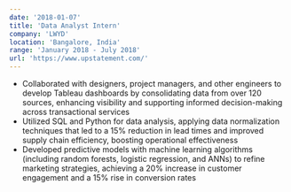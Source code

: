 ```yaml
---
date: '2018-01-07'
title: 'Data Analyst Intern'
company: 'LWYD'
location: 'Bangalore, India'
range: 'January 2018 - July 2018'
url: 'https://www.upstatement.com/'
---
```


- Collaborated with designers, project managers, and other engineers to develop Tableau dashboards by consolidating data from over 120 sources, enhancing visibility and supporting informed decision-making across transactional services
- Utilized SQL and Python for data analysis, applying data normalization techniques that led to a 15% reduction in lead times and improved supply chain efficiency, boosting operational effectiveness
- Developed predictive models with machine learning algorithms (including random forests, logistic regression, and ANNs) to refine marketing strategies, achieving a 20% increase in customer engagement and a 15% rise in conversion rates
